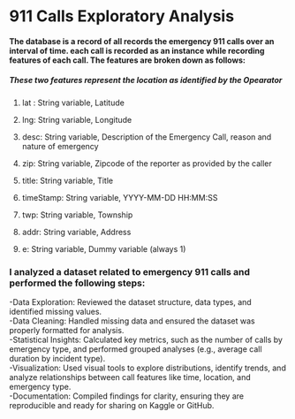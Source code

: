 # 911 Calls Exploratory Analysis

#### The database is a record of all records the emergency 911 calls over an interval of time. each call is recorded as an instance while recording features of each call. The features are broken down as follows:

##### These two features represent the location as identified by the Opearator

1. lat : String variable, Latitude

2. lng: String variable, Longitude

3. desc: String variable, Description of the Emergency Call, reason and nature of emergency

4. zip: String variable, Zipcode of the reporter as provided by the caller

5. title: String variable, Title

6. timeStamp: String variable, YYYY-MM-DD HH:MM:SS

7. twp: String variable, Township

8. addr: String variable, Address

9. e: String variable, Dummy variable (always 1)


### I analyzed a dataset related to emergency 911 calls and performed the following steps:

-Data Exploration: Reviewed the dataset structure, data types, and identified missing values.  
-Data Cleaning: Handled missing data and ensured the dataset was properly formatted for analysis.  
-Statistical Insights: Calculated key metrics, such as the number of calls by emergency type, and performed grouped analyses (e.g., average call duration by incident type).  
-Visualization: Used visual tools to explore distributions, identify trends, and analyze relationships between call features like time, location, and emergency type.  
-Documentation: Compiled findings for clarity, ensuring they are reproducible and ready for sharing on Kaggle or GitHub.  
